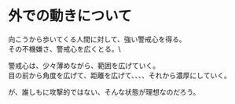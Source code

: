 # 外での動きについて
向こうから歩いてくる人間に対して、強い警戒心を得る。\
その不機嫌さ、警戒心を広くとる。\

警戒心は、少々薄めながら、範囲を広げていく。\
目の前から角度を広げて、距離を広げて、、、、それから濃厚にしていく。

が、誰しもに攻撃的ではない、そんな状態が理想なのだろう。
